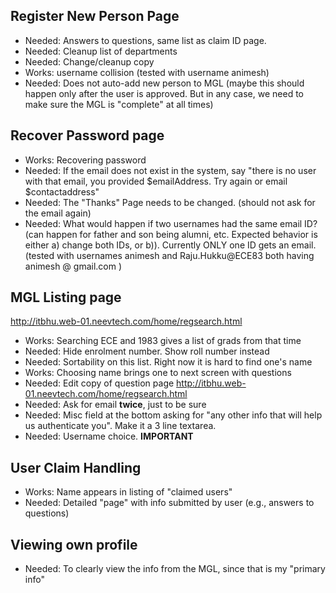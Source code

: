 ## Register New Person Page ##
  * Needed: Answers to questions, same list as claim ID page.
  * Needed: Cleanup list of departments
  * Needed: Change/cleanup copy
  * Works: username collision (tested with username animesh)
  * Needed: Does not auto-add new person to MGL (maybe this should happen only after the user is approved. But in any case, we need to make sure the MGL is "complete" at all times)

## Recover Password page ##
  * Works: Recovering password
  * Needed: If the email does not exist in the system, say "there is no user with that email, you provided $emailAddress. Try again or email $contactaddress"
  * Needed: The "Thanks" Page needs to be changed. (should not ask for the email again)
  * Needed: What would happen if two usernames had the same email ID? (can happen for father and son being alumni, etc. Expected behavior is either a) change both IDs, or b)). Currently ONLY one ID gets an email. (tested with usernames animesh and Raju.Hukku@ECE83 both having animesh @ gmail.com )

## MGL Listing page ##
http://itbhu.web-01.neevtech.com/home/regsearch.html
  * Works: Searching ECE and 1983 gives a list of grads from that time
  * Needed: Hide enrolment number. Show roll number instead
  * Needed: Sortability on this list. Right now it is hard to find one's name
  * Works: Choosing name brings one to next screen with questions
  * Needed: Edit copy of question page http://itbhu.web-01.neevtech.com/home/regsearch.html
  * Needed: Ask for email **twice**, just to be sure
  * Needed: Misc field at the bottom asking for "any other info that will help us authenticate you". Make it a 3 line textarea.
  * Needed: Username choice. **IMPORTANT**

## User Claim Handling ##
  * Works: Name appears in listing of "claimed users"
  * Needed: Detailed "page" with info submitted by user (e.g., answers to questions)

## Viewing own profile ##
  * Needed: To clearly view the info from the MGL, since that is my "primary info"